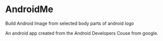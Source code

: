 # AndroidMe
Build Android Image from selected body parts of android logo


An android app created from the Android Developers Couse from google.
